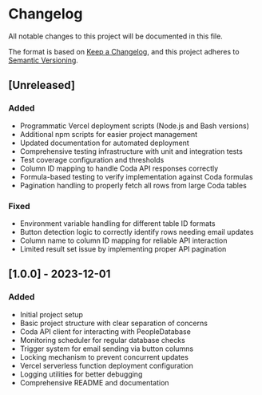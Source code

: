 # Changelog

All notable changes to this project will be documented in this file.

The format is based on [Keep a Changelog](https://keepachangelog.com/en/1.0.0/),
and this project adheres to [Semantic Versioning](https://semver.org/spec/v2.0.0.html).

## [Unreleased]

### Added
- Programmatic Vercel deployment scripts (Node.js and Bash versions)
- Additional npm scripts for easier project management
- Updated documentation for automated deployment
- Comprehensive testing infrastructure with unit and integration tests
- Test coverage configuration and thresholds
- Column ID mapping to handle Coda API responses correctly
- Formula-based testing to verify implementation against Coda formulas
- Pagination handling to properly fetch all rows from large Coda tables

### Fixed
- Environment variable handling for different table ID formats
- Button detection logic to correctly identify rows needing email updates
- Column name to column ID mapping for reliable API interaction
- Limited result set issue by implementing proper API pagination

## [1.0.0] - 2023-12-01

### Added
- Initial project setup
- Basic project structure with clear separation of concerns
- Coda API client for interacting with PeopleDatabase
- Monitoring scheduler for regular database checks
- Trigger system for email sending via button columns
- Locking mechanism to prevent concurrent updates
- Vercel serverless function deployment configuration
- Logging utilities for better debugging
- Comprehensive README and documentation
